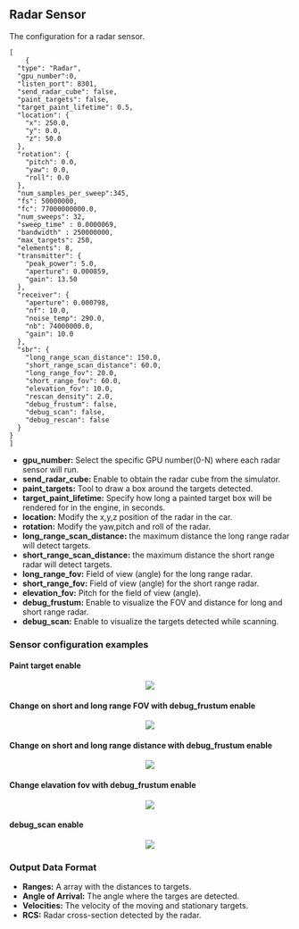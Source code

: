 ## Radar Sensor

The configuration for a radar sensor.

```
[
    {
  "type": "Radar",
  "gpu_number":0,
  "listen_port": 8301,
  "send_radar_cube": false,
  "paint_targets": false,
  "target_paint_lifetime": 0.5,
  "location": {
    "x": 250.0,
    "y": 0.0,
    "z": 50.0
  },
  "rotation": {
    "pitch": 0.0,
    "yaw": 0.0,
    "roll": 0.0
  },
  "num_samples_per_sweep":345,
  "fs": 50000000,
  "fc": 77000000000.0,
  "num_sweeps": 32,
  "sweep_time" : 0.0000069,
  "bandwidth" : 250000000,
  "max_targets": 250,
  "elements": 8,
  "transmitter": {
    "peak_power": 5.0,
    "aperture": 0.000859,
    "gain": 13.50
  },
  "receiver": {
    "aperture": 0.000798,
    "nf": 10.0,
    "noise_temp": 290.0,
    "nb": 74000000.0,
    "gain": 10.0
  },
  "sbr": {
    "long_range_scan_distance": 150.0,
    "short_range_scan_distance": 60.0,
    "long_range_fov": 20.0,
    "short_range_fov": 60.0,
    "elevation_fov": 10.0,
    "rescan_density": 2.0,
    "debug_frustum": false,
    "debug_scan": false,
    "debug_rescan": false
  }
}
]
```
- **gpu_number:** Select the specific GPU number(0-N) where each radar sensor will run.
- **send_radar_cube:** Enable to obtain the radar cube from the simulator. 
- **paint_targets:** Tool to draw a box around the targets detected.
- **target_paint_lifetime:** Specify how long a painted target box will be rendered for in the engine, in seconds.
- **location:** Modify the x,y,z position of the radar in the car.
- **rotation:** Modify the yaw,pitch and roll of the radar.
- **long_range_scan_distance:** the maximum distance the long range radar will detect targets.
- **short_range_scan_distance:** the maximum distance the short range radar will detect targets.
- **long_range_fov:** Field of view (angle) for the long range radar.
- **short_range_fov:** Field of view (angle) for the short range radar.
- **elevation_fov:** Pitch for the field of view (angle).
- **debug_frustum:** Enable to visualize the FOV and distance for long and short range radar. 
- **debug_scan:** Enable to visualize the targets detected while scanning. 

### Sensor configuration examples

#### Paint target enable
<p align="center">
<img src="https://github.com/monoDriveIO/client/raw/master/WikiPhotos/LV_client/sensors/configuration/radar/radar_paint_target.jpg" />
</p>

#### Change on short and long range FOV with debug_frustum enable 
<p align="center">
<img src="https://github.com/monoDriveIO/client/raw/master/WikiPhotos/LV_client/sensors/configuration/radar/frustrum_fov.jpg" />
</p>

#### Change on short and long range distance with debug_frustum enable 
<p align="center">
<img src="https://github.com/monoDriveIO/client/raw/master/WikiPhotos/LV_client/sensors/configuration/radar/frustum_distance.jpg" />
</p>

#### Change elavation fov with debug_frustum enable 
<p align="center">
<img src="https://github.com/monoDriveIO/client/raw/master/WikiPhotos/LV_client/sensors/configuration/radar/elevation.jpg" />
</p>

#### debug_scan enable 
<p align="center">
<img src="https://github.com/monoDriveIO/client/raw/master/WikiPhotos/LV_client/sensors/configuration/radar/debug_scan.jpg" />
</p>


### Output Data Format
- **Ranges:** A array with the distances to targets.
- **Angle of Arrival:** The angle where the targes are detected.
- **Velocities:** The velocity of the moving and stationary targets.
- **RCS:** Radar cross-section detected by the radar. 
